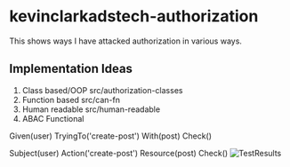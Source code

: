 # kevinclarkadstech-authorization

This shows ways I have attacked authorization in various ways.

## Implementation Ideas

1. Class based/OOP src/authorization-classes
2. Function based src/can-fn
3. Human readable src/human-readable
4. ABAC Functional

Given(user)
TryingTo('create-post')
With(post)
Check()

Subject(user)
Action('create-post')
Resource(post)
Check()
![TestResults](https://github.com/user-attachments/assets/7e186725-2156-41c2-be24-ef5f4094f665)

